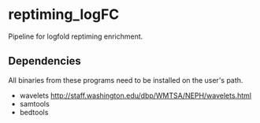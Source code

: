 # reptiming_logFC
Pipeline for logfold reptiming enrichment.
## Dependencies
All binaries from these programs need to be installed on the user's path.
- wavelets http://staff.washington.edu/dbp/WMTSA/NEPH/wavelets.html
- samtools
- bedtools
